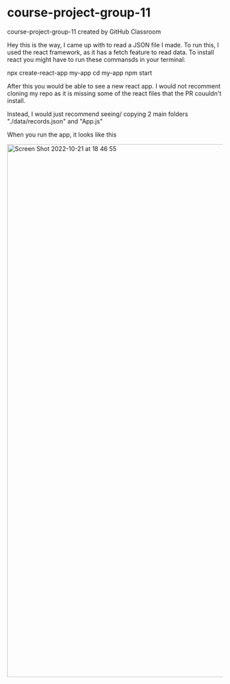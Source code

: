 # course-project-group-11
course-project-group-11 created by GitHub Classroom


Hey this is the way, I came up with to read a JSON file I made. To run this, I used the react framework, as it has a fetch feature to read data. To install react you might have to run these commansds in your terminal:


npx create-react-app my-app
cd my-app
npm start


After this you would be able to see a new react app. I would not recomment cloning my repo as it is missing some of the react files that the PR couuldn't install.

Instead, I would just recommend seeing/ copying 2 main folders "./data/records.json" and "App.js"

When you run the app, it looks like this 

<img width="1243" alt="Screen Shot 2022-10-21 at 18 46 55" src="https://user-images.githubusercontent.com/92833644/197306671-132aaa4d-d1c8-4941-8a50-50aff2310021.png">

